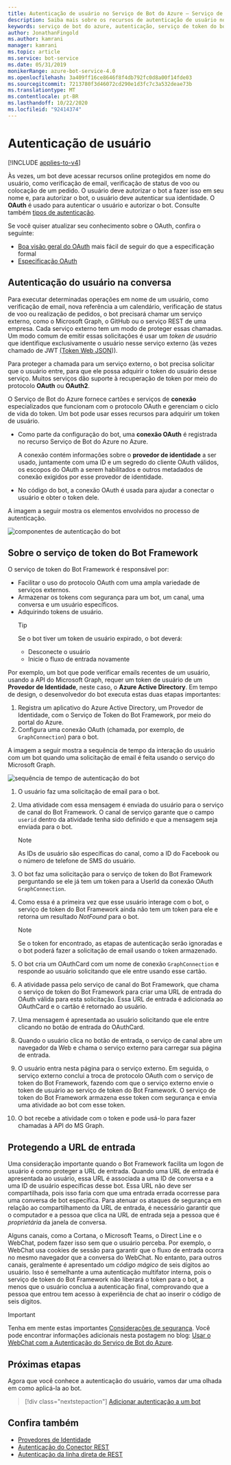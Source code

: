 ```yaml
---
title: Autenticação de usuário no Serviço de Bot do Azure – Serviço de Bot
description: Saiba mais sobre os recursos de autenticação de usuário no Serviço de Bot do Azure. Veja como os bots usam conexões OAuth para conectar usuários e acessar recursos online protegidos.
keywords: serviço de bot do azure, autenticação, serviço de token do bot framework
author: JonathanFingold
ms.author: kamrani
manager: kamrani
ms.topic: article
ms.service: bot-service
ms.date: 05/31/2019
monikerRange: azure-bot-service-4.0
ms.openlocfilehash: 3a409ff16ce8646f8f4db792fc0d8a00f14fde03
ms.sourcegitcommit: 7213780f3d46072cd290e1d3fc7c3a532deae73b
ms.translationtype: MT
ms.contentlocale: pt-BR
ms.lasthandoff: 10/22/2020
ms.locfileid: "92414374"
---
```

# <a name="user-authentication"></a>Autenticação de usuário

[!INCLUDE [applies-to-v4](../includes/applies-to-v4-current.md)]

Às vezes, um bot deve acessar recursos online protegidos em nome do usuário, como verificação de email, verificação de status de voo ou colocação de um pedido. O usuário deve autorizar o bot a fazer isso em seu nome e, para autorizar o bot, o usuário deve autenticar sua identidade. O **OAuth** é usado para autenticar o usuário e autorizar o bot. Consulte também [tipos de autenticação](bot-builder-concept-authentication-types.md).

Se você quiser atualizar seu conhecimento sobre o OAuth, confira o seguinte:

- [Boa visão geral do OAuth](https://aaronparecki.com/oauth-2-simplified/) mais fácil de seguir do que a especificação formal
- [Especificação OAuth](https://oauth.net/2/)

## <a name="user-authentication-in-a-conversation"></a>Autenticação do usuário na conversa

Para executar determinadas operações em nome de um usuário, como verificação de email, nova referência a um calendário, verificação de status de voo ou realização de pedidos, o bot precisará chamar um serviço externo, como o Microsoft Graph, o GitHub ou o serviço REST de uma empresa.
Cada serviço externo tem um modo de proteger essas chamadas. Um modo comum de emitir essas solicitações é usar um *token de usuário* que identifique exclusivamente o usuário nesse serviço externo (às vezes chamado de JWT [(Token Web JSON](https://jwt.io/introduction/))).

Para proteger a chamada para um serviço externo, o bot precisa solicitar que o usuário entre, para que ele possa adquirir o token do usuário desse serviço.
Muitos serviços dão suporte à recuperação de token por meio do protocolo **OAuth** ou **OAuth2**.

O Serviço de Bot do Azure fornece cartões e serviços de **conexão** especializados que funcionam com o protocolo OAuth e gerenciam o ciclo de vida do token. Um bot pode usar esses recursos para adquirir um token de usuário.

- Como parte da configuração do bot, uma **conexão OAuth** é registrada no recurso Serviço de Bot do Azure no Azure.

    A conexão contém informações sobre o **provedor de identidade** a ser usado, juntamente com uma ID e um segredo do cliente OAuth válidos, os escopos do OAuth a serem habilitados e outros metadados de conexão exigidos por esse provedor de identidade.

- No código do bot, a conexão OAuth é usada para ajudar a conectar o usuário e obter o token dele.

A imagem a seguir mostra os elementos envolvidos no processo de autenticação.

![componentes de autenticação do bot](media/concept-bot-authentication/bot-auth-components.png)

## <a name="about-the-bot-framework-token-service"></a>Sobre o serviço de token do Bot Framework

O serviço de token do Bot Framework é responsável por:

- Facilitar o uso do protocolo OAuth com uma ampla variedade de serviços externos.
- Armazenar os tokens com segurança para um bot, um canal, uma conversa e um usuário específicos.
- Adquirindo tokens de usuário.
    > [!TIP]
    > Se o bot tiver um token de usuário expirado, o bot deverá:
    >    - Desconecte o usuário
    >    - Inicie o fluxo de entrada novamente

Por exemplo, um bot que pode verificar emails recentes de um usuário, usando a API do Microsoft Graph, requer um token de usuário de um **Provedor de Identidade**, neste caso, o **Azure Active Directory**. Em tempo de design, o desenvolvedor do bot executa estas duas etapas importantes:

1. Registra um aplicativo do Azure Active Directory, um Provedor de Identidade, com o Serviço de Token do Bot Framework, por meio do portal do Azure.
1. Configura uma conexão OAuth (chamada, por exemplo, de `GraphConnection`) para o bot.

A imagem a seguir mostra a sequência de tempo da interação do usuário com um bot quando uma solicitação de email é feita usando o serviço do Microsoft Graph.

![sequência de tempo de autenticação do bot](media/concept-bot-authentication/bot-auth-time-sequence.PNG)

1. O usuário faz uma solicitação de email para o bot.
1. Uma atividade com essa mensagem é enviada do usuário para o serviço de canal do Bot Framework. O canal de serviço garante que o campo `userid` dentro da atividade tenha sido definido e que a mensagem seja enviada para o bot.

    > [!NOTE]
    > As IDs de usuário são específicas do canal, como a ID do Facebook ou o número de telefone de SMS do usuário.

1. O bot faz uma solicitação para o serviço de token do Bot Framework perguntando se ele já tem um token para a UserId da conexão OAuth `GraphConnection`.
1. Como essa é a primeira vez que esse usuário interage com o bot, o serviço de token do Bot Framework ainda não tem um token para ele e retorna um resultado *NotFound* para o bot.

    > [!NOTE]
    > Se o token for encontrado, as etapas de autenticação serão ignoradas e o bot poderá fazer a solicitação de email usando o token armazenado.

1. O bot cria um OAuthCard com um nome de conexão `GraphConnection` e responde ao usuário solicitando que ele entre usando esse cartão.
1. A atividade passa pelo serviço de canal do Bot Framework, que chama o serviço de token do Bot Framework para criar uma URL de entrada do OAuth válida para esta solicitação. Essa URL de entrada é adicionada ao OAuthCard e o cartão é retornado ao usuário.
1. Uma mensagem é apresentada ao usuário solicitando que ele entre clicando no botão de entrada do OAuthCard.
1. Quando o usuário clica no botão de entrada, o serviço de canal abre um navegador da Web e chama o serviço externo para carregar sua página de entrada.
1. O usuário entra nesta página para o serviço externo. Em seguida, o serviço externo conclui a troca de protocolo OAuth com o serviço de token do Bot Framework, fazendo com que o serviço externo envie o token de usuário ao serviço de token do Bot Framework. O serviço de token do Bot Framework armazena esse token com segurança e envia uma atividade ao bot com esse token.
1. O bot recebe a atividade com o token e pode usá-lo para fazer chamadas à API do MS Graph.

## <a name="securing-the-sign-in-url"></a>Protegendo a URL de entrada

Uma consideração importante quando o Bot Framework facilita um logon de usuário é como proteger a URL de entrada. Quando uma URL de entrada é apresentada ao usuário, essa URL é associada a uma ID de conversa e a uma ID de usuário específicas desse bot. Essa URL não deve ser compartilhada, pois isso faria com que uma entrada errada ocorresse para uma conversa de bot específica. Para atenuar os ataques de segurança em relação ao compartilhamento da URL de entrada, é necessário garantir que o computador e a pessoa que clica na URL de entrada seja a pessoa que é _proprietária_ da janela de conversa.

Alguns canais, como a Cortana, o Microsoft Teams, o Direct Line e o WebChat, podem fazer isso sem que o usuário perceba. Por exemplo, o WebChat usa cookies de sessão para garantir que o fluxo de entrada ocorra no mesmo navegador que a conversa do WebChat. No entanto, para outros canais, geralmente é apresentado um _código mágico_ de seis dígitos ao usuário. Isso é semelhante a uma autenticação multifator interna, pois o serviço de token do Bot Framework não liberará o token para o bot, a menos que o usuário conclua a autenticação final, comprovando que a pessoa que entrou tem acesso à experiência de chat ao inserir o código de seis dígitos.

> [!IMPORTANT]
> Tenha em mente estas importantes [Considerações de segurança](~/rest-api/bot-framework-rest-direct-line-3-0-authentication.md#security-considerations).
> Você pode encontrar informações adicionais nesta postagem no blog: [Usar o WebChat com a Autenticação do Serviço de Bot do Azure](https://blog.botframework.com/2018/09/01/using-webchat-with-azure-bot-services-authentication/).

## <a name="next-steps"></a>Próximas etapas

Agora que você conhece a autenticação do usuário, vamos dar uma olhada em como aplicá-la ao bot.

> [!div class="nextstepaction"]
> [Adicionar autenticação a um bot](bot-builder-authentication.md)

## <a name="see-also"></a>Confira também

- [Provedores de Identidade](bot-builder-concept-identity-providers.md)
- [Autenticação do Conector REST](https://docs.microsoft.com/azure/bot-service/rest-api/bot-framework-rest-connector-authentication?view=azure-bot-service-4.0&preserve-view=true)
- [Autenticação da linha direta de REST](https://docs.microsoft.com/azure/bot-service/rest-api/bot-framework-rest-direct-line-3-0-authentication?view=azure-bot-service-4.0&preserve-view=true)
